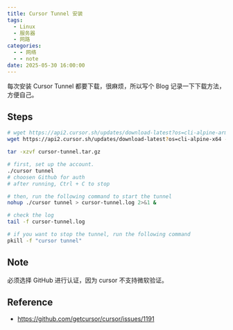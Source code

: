 ```yaml
---
title: Cursor Tunnel 安装
tags:
  - Linux
  - 服务器
  - 网路
categories:
  - - 网络
  - - note
date: 2025-05-30 16:00:00
---
```


每次安装 Cursor Tunnel 都要下载，很麻烦，所以写个 Blog 记录一下下载方法，方便自己。

## Steps

```bash
# wget https://api2.cursor.sh/updates/download-latest?os=cli-alpine-arm64 -O cursor-tunnel.tar.gz
wget https://api2.cursor.sh/updates/download-latest?os=cli-alpine-x64 -O cursor-tunnel.tar.gz

tar -xzvf cursor-tunnel.tar.gz

# first, set up the account.
./cursor tunnel
# choosen Github for auth
# after running, Ctrl + C to stop

# then, run the following command to start the tunnel
nohup ./cursor tunnel > cursor-tunnel.log 2>&1 &

# check the log
tail -f cursor-tunnel.log

# if you want to stop the tunnel, run the following command
pkill -f "cursor tunnel"
```

## Note

必须选择 GitHub 进行认证，因为 cursor 不支持微软验证。

## Reference

- https://github.com/getcursor/cursor/issues/1191
